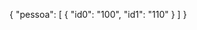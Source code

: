 {
    "pessoa": [
        {
                "id0": "100",
                "id1": "110"
        }
    ]
}
